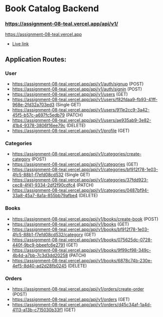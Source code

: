# Book Catalog Backend

### https://assignment-08-teal.vercel.app/api/v1/

https://assignment-08-teal.vercel.app

- [Live link](https://assignment-08-teal.vercel.app/api/v1/)

## Application Routes:

### User

- https://assignment-08-teal.vercel.app/api/v1/auth/signup (POST)
- https://assignment-08-teal.vercel.app/api/v1/auth/signin (POST)
- https://assignment-08-teal.vercel.app/api/v1/users (GET)
- https://assignment-08-teal.vercel.app/api/v1/users/f82fdaa9-fb93-41ff-968e-2fd32a703ed3 (Single GET)
- https://assignment-08-teal.vercel.app/api/v1/users/911e2cc9-3a42-45f5-b57c-a697fc5edb79 (PATCH)
- https://assignment-08-teal.vercel.app/api/v1/users/ae935ab9-3e82-41b4-9378-3806f16ee79c (DELETE)
- https://assignment-08-teal.vercel.app/api/v1/profile (GET)

### Categories

- https://assignment-08-teal.vercel.app/api/v1/categories/create-category (POST)
- https://assignment-08-teal.vercel.app/api/v1/categories (GET)
- https://assignment-08-teal.vercel.app/api/v1/categories/bf912f78-1e03-4fc5-88b1-f7efd08cd532 (Single GET)
- https://assignment-08-teal.vercel.app/api/v1/categories/37fdd923-cec8-4f41-9334-2df2f90cdfc4 (PATCH)
- https://assignment-08-teal.vercel.app/api/v1/categories/0487bf94-33a8-45a7-8a1a-855bb79afbe4 (DELETE)

### Books

- https://assignment-08-teal.vercel.app/api/v1/books/create-book (POST)
- https://assignment-08-teal.vercel.app/api/v1/books (GET)
- https://assignment-08-teal.vercel.app/api/v1/books/bf912f78-1e03-4fc5-88b1-f7efd08cd532/category (GET)
- https://assignment-08-teal.vercel.app/api/v1/books/075625dc-0728-440f-9bc9-bbeefc6e2791 (GET)
- https://assignment-08-teal.vercel.app/api/v1/books/9f99cf98-349c-4b4d-a7bb-7c3d3dd20258 (PATCH)
- https://assignment-08-teal.vercel.app/api/v1/books/6878c74b-230e-4ef5-8d40-ad2d28fb0245 (DELETE)

### Orders

- https://assignment-08-teal.vercel.app/api/v1/orders/create-order (POST)
- https://assignment-08-teal.vercel.app/api/v1/orders (GET)
- https://assignment-08-teal.vercel.app/api/v1/orders/d45c34af-1a4d-4113-a13b-c715030b33f1 (GET)

